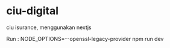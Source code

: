 # ciu-digital
ciu isurance, menggunakan nextjs

Run : 
NODE_OPTIONS=--openssl-legacy-provider npm run dev
